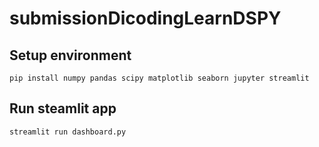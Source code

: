 # submissionDicodingLearnDSPY

## Setup environment
```
pip install numpy pandas scipy matplotlib seaborn jupyter streamlit
```

## Run steamlit app
```
streamlit run dashboard.py
```
